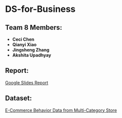 # DS-for-Business

## Team 8 Members:
- **Ceci Chen**
- **Qianyi Xiao**
- **Jingsheng Zhang**
- **Akshita Upadhyay**

## Report:
[Google Slides Report](https://docs.google.com/presentation/d/1eSur8aOJVISpIULbsKEU58l4-fynv0yD-G9fvyxJ-eQ/edit?usp=sharing)

## Dataset:
[E-Commerce Behavior Data from Multi-Category Store](https://www.kaggle.com/datasets/mkechinov/ecommerce-behavior-data-from-multi-category-store)
